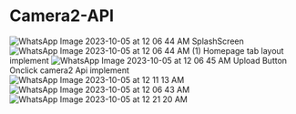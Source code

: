 # Camera2-API
![WhatsApp Image 2023-10-05 at 12 06 44 AM](https://github.com/AravindhanDeveloper/Camera2-API/assets/76999163/ec0a7195-6772-4743-8ee8-448894406218)
SplashScreen
![WhatsApp Image 2023-10-05 at 12 06 44 AM (1)](https://github.com/AravindhanDeveloper/Camera2-API/assets/76999163/70fffe2e-302d-47e7-ac45-69858543ab84)
Homepage tab layout implement
![WhatsApp Image 2023-10-05 at 12 06 45 AM](https://github.com/AravindhanDeveloper/Camera2-API/assets/76999163/436e11dc-8397-4901-b71a-f569019284fd)
Upload Button Onclick camera2 Api implement
![WhatsApp Image 2023-10-05 at 12 11 13 AM](https://github.com/AravindhanDeveloper/Camera2-API/assets/76999163/e1a6ab04-9f2c-49a3-a3ff-4eaf0563368c)
![WhatsApp Image 2023-10-05 at 12 06 43 AM](https://github.com/AravindhanDeveloper/Camera2-API/assets/76999163/f30d5173-c0f2-449b-9109-c24cb29e5d59)
![WhatsApp Image 2023-10-05 at 12 21 20 AM](https://github.com/AravindhanDeveloper/Camera2-API/assets/76999163/91dc1e7e-f690-4e2f-ab0f-edd70a443efa)

